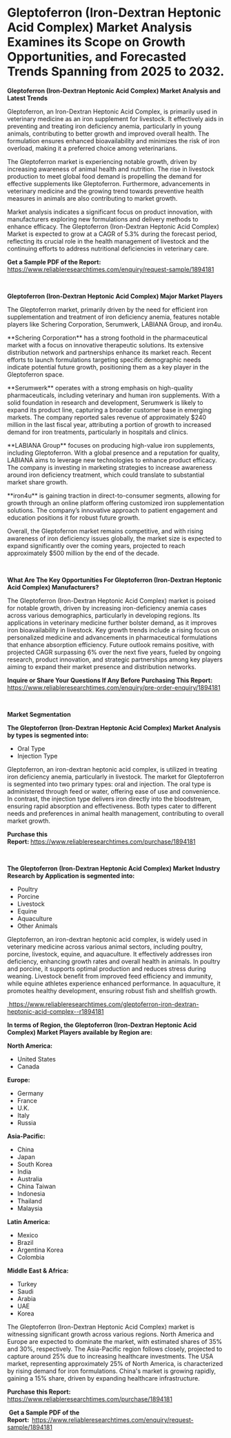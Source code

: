 <p><h1>Gleptoferron (Iron-Dextran Heptonic Acid Complex) Market Analysis Examines its Scope on Growth Opportunities, and Forecasted Trends Spanning from 2025 to 2032.</h1></p><p><strong>Gleptoferron (Iron-Dextran Heptonic Acid Complex) Market Analysis and Latest Trends</strong></p>
<p><p>Gleptoferron, an Iron-Dextran Heptonic Acid Complex, is primarily used in veterinary medicine as an iron supplement for livestock. It effectively aids in preventing and treating iron deficiency anemia, particularly in young animals, contributing to better growth and improved overall health. The formulation ensures enhanced bioavailability and minimizes the risk of iron overload, making it a preferred choice among veterinarians.</p><p>The Gleptoferron market is experiencing notable growth, driven by increasing awareness of animal health and nutrition. The rise in livestock production to meet global food demand is propelling the demand for effective supplements like Gleptoferron. Furthermore, advancements in veterinary medicine and the growing trend towards preventive health measures in animals are also contributing to market growth. </p><p>Market analysis indicates a significant focus on product innovation, with manufacturers exploring new formulations and delivery methods to enhance efficacy. The Gleptoferron (Iron-Dextran Heptonic Acid Complex) Market is expected to grow at a CAGR of 5.3% during the forecast period, reflecting its crucial role in the health management of livestock and the continuing efforts to address nutritional deficiencies in veterinary care.</p></p>
<p><strong>Get a Sample PDF of the Report:&nbsp;</strong> <a href="https://www.reliableresearchtimes.com/enquiry/request-sample/1894181?utm_campaign=2633&utm_medium=2&utm_source=Github&utm_content=ia&utm_term=19042025&utm_id=gleptoferron-iron-dextran-heptonic-acid-complex">https://www.reliableresearchtimes.com/enquiry/request-sample/1894181</a></p>
<p>&nbsp;</p>
<p><strong>Gleptoferron (Iron-Dextran Heptonic Acid Complex) Major Market Players</strong></p>
<p><p>The Gleptoferron market, primarily driven by the need for efficient iron supplementation and treatment of iron deficiency anemia, features notable players like Schering Corporation, Serumwerk, LABIANA Group, and iron4u.</p><p>**Schering Corporation** has a strong foothold in the pharmaceutical market with a focus on innovative therapeutic solutions. Its extensive distribution network and partnerships enhance its market reach. Recent efforts to launch formulations targeting specific demographic needs indicate potential future growth, positioning them as a key player in the Gleptoferron space.</p><p>**Serumwerk** operates with a strong emphasis on high-quality pharmaceuticals, including veterinary and human iron supplements. With a solid foundation in research and development, Serumwerk is likely to expand its product line, capturing a broader customer base in emerging markets. The company reported sales revenue of approximately $240 million in the last fiscal year, attributing a portion of growth to increased demand for iron treatments, particularly in hospitals and clinics.</p><p>**LABIANA Group** focuses on producing high-value iron supplements, including Gleptoferron. With a global presence and a reputation for quality, LABIANA aims to leverage new technologies to enhance product efficacy. The company is investing in marketing strategies to increase awareness around iron deficiency treatment, which could translate to substantial market share growth.</p><p>**iron4u** is gaining traction in direct-to-consumer segments, allowing for growth through an online platform offering customized iron supplementation solutions. The company’s innovative approach to patient engagement and education positions it for robust future growth. </p><p>Overall, the Gleptoferron market remains competitive, and with rising awareness of iron deficiency issues globally, the market size is expected to expand significantly over the coming years, projected to reach approximately $500 million by the end of the decade.</p></p>
<p>&nbsp;</p>
<p><strong>What Are The Key Opportunities For Gleptoferron (Iron-Dextran Heptonic Acid Complex) Manufacturers?</strong></p>
<p><p>The Gleptoferron (Iron-Dextran Heptonic Acid Complex) market is poised for notable growth, driven by increasing iron-deficiency anemia cases across various demographics, particularly in developing regions. Its applications in veterinary medicine further bolster demand, as it improves iron bioavailability in livestock. Key growth trends include a rising focus on personalized medicine and advancements in pharmaceutical formulations that enhance absorption efficiency. Future outlook remains positive, with projected CAGR surpassing 6% over the next five years, fueled by ongoing research, product innovation, and strategic partnerships among key players aiming to expand their market presence and distribution networks.</p></p>
<p><strong>Inquire or Share Your Questions If Any Before Purchasing This Report:</strong> <a href="https://www.reliableresearchtimes.com/enquiry/pre-order-enquiry/1894181?utm_campaign=2633&utm_medium=2&utm_source=Github&utm_content=ia&utm_term=19042025&utm_id=gleptoferron-iron-dextran-heptonic-acid-complex">https://www.reliableresearchtimes.com/enquiry/pre-order-enquiry/1894181</a></p>
<p>&nbsp;</p>
<p><strong>Market Segmentation</strong></p>
<p><strong>The Gleptoferron (Iron-Dextran Heptonic Acid Complex) Market Analysis by types is segmented into:</strong></p>
<p><ul><li>Oral Type</li><li>Injection Type</li></ul></p>
<p><p>Gleptoferron, an iron-dextran heptonic acid complex, is utilized in treating iron deficiency anemia, particularly in livestock. The market for Gleptoferron is segmented into two primary types: oral and injection. The oral type is administered through feed or water, offering ease of use and convenience. In contrast, the injection type delivers iron directly into the bloodstream, ensuring rapid absorption and effectiveness. Both types cater to different needs and preferences in animal health management, contributing to overall market growth.</p></p>
<p><strong>Purchase this Report:&nbsp;</strong><a href="https://www.reliableresearchtimes.com/purchase/1894181?utm_campaign=2633&utm_medium=2&utm_source=Github&utm_content=ia&utm_term=19042025&utm_id=gleptoferron-iron-dextran-heptonic-acid-complex">https://www.reliableresearchtimes.com/purchase/1894181</a></p>
<p>&nbsp;</p>
<p><strong>The Gleptoferron (Iron-Dextran Heptonic Acid Complex) Market Industry Research by Application is segmented into:</strong></p>
<p><ul><li>Poultry</li><li>Porcine</li><li>Livestock</li><li>Equine</li><li>Aquaculture</li><li>Other Animals</li></ul></p>
<p><p>Gleptoferron, an iron-dextran heptonic acid complex, is widely used in veterinary medicine across various animal sectors, including poultry, porcine, livestock, equine, and aquaculture. It effectively addresses iron deficiency, enhancing growth rates and overall health in animals. In poultry and porcine, it supports optimal production and reduces stress during weaning. Livestock benefit from improved feed efficiency and immunity, while equine athletes experience enhanced performance. In aquaculture, it promotes healthy development, ensuring robust fish and shellfish growth.</p></p>
<p><a href="https://www.reliableresearchtimes.com/gleptoferron-iron-dextran-heptonic-acid-complex--r1894181?utm_campaign=2633&utm_medium=2&utm_source=Github&utm_content=ia&utm_term=19042025&utm_id=gleptoferron-iron-dextran-heptonic-acid-complex">&nbsp;https://www.reliableresearchtimes.com/gleptoferron-iron-dextran-heptonic-acid-complex--r1894181</a></p>
<p><strong>In terms of Region, the Gleptoferron (Iron-Dextran Heptonic Acid Complex) Market Players available by Region are:</strong></p>
<p>
    <p> <strong> North America: </strong>
        <ul>
            <li>United States</li>
            <li>Canada</li>
        </ul>
        </p> 
    <p> <strong> Europe: </strong>
        <ul>
            <li>Germany</li>
            <li>France</li>
            <li>U.K.</li>
            <li>Italy</li>
            <li>Russia</li>
        </ul>
        </p> 
    <p> <strong> Asia-Pacific: </strong>
        <ul>
            <li>China</li>
            <li>Japan</li>
            <li>South Korea</li>
            <li>India</li>
            <li>Australia</li>
            <li>China Taiwan</li>
            <li>Indonesia</li>
            <li>Thailand</li>
            <li>Malaysia</li>
        </ul>
        </p> 
    <p> <strong> Latin America: </strong>
        <ul>
            <li>Mexico</li>
            <li>Brazil</li>
            <li>Argentina Korea</li>
            <li>Colombia</li>
        </ul>
        </p> 
    <p> <strong> Middle East & Africa: </strong>
        <ul>
            <li>Turkey</li>
            <li>Saudi</li>
            <li>Arabia</li>
            <li>UAE</li>
            <li>Korea</li>
        </ul>
    </p>
    </p>
<p><p>The Gleptoferron (Iron-Dextran Heptonic Acid Complex) market is witnessing significant growth across various regions. North America and Europe are expected to dominate the market, with estimated shares of 35% and 30%, respectively. The Asia-Pacific region follows closely, projected to capture around 25% due to increasing healthcare investments. The USA market, representing approximately 25% of North America, is characterized by rising demand for iron formulations. China's market is growing rapidly, gaining a 15% share, driven by expanding healthcare infrastructure.</p></p>
<p><strong>Purchase this Report: </strong><a href="https://www.reliableresearchtimes.com/purchase/1894181?utm_campaign=2633&utm_medium=2&utm_source=Github&utm_content=ia&utm_term=19042025&utm_id=gleptoferron-iron-dextran-heptonic-acid-complex">https://www.reliableresearchtimes.com/purchase/1894181</a></p>
<p>&nbsp;<strong>Get a Sample PDF of the Report:&nbsp;&nbsp;</strong><a href="https://www.reliableresearchtimes.com/enquiry/request-sample/1894181?utm_campaign=2633&utm_medium=2&utm_source=Github&utm_content=ia&utm_term=19042025&utm_id=gleptoferron-iron-dextran-heptonic-acid-complex">https://www.reliableresearchtimes.com/enquiry/request-sample/1894181</a></p>
<p><strong></strong></p>
<p><p></p><p></p><p></p></p>